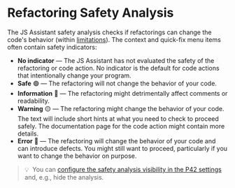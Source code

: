 # Refactoring Safety Analysis

The JS Assistant safety analysis checks if refactorings can change the code's behavior (within [limitations](https://p42.ai/documentation/p42-for-vscode/safety-analysis#limitations)). The context and quick-fix menu items often contain safety indicators:

* **No indicator** — The JS Assistant has not evaluated the safety of the refactoring or code action. No indicator is the default for code actions that intentionally change your program.
* **Safe** 🟢 — The refactoring will not change the behavior of your code.
* **Information** 🔵 — The refactoring might detrimentally affect comments or readability.
* **Warning** 🟡 — The refactoring might change the behavior of your code. The text will include short hints at what you need to check to proceed safely. The documentation page for the code action might contain more details.
* **Error** 🔴 — The refactoring will change the behavior of your code and can introduce defects. You might still want to proceed, particularly if you want to change the behavior on purpose.

> 💡&nbsp;&nbsp;You can [configure the safety analysis visibility in the P42 settings](command:p42.openSettings) and, e.g., hide the analysis.